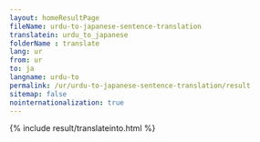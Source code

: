 ```yaml
---
layout: homeResultPage
fileName: urdu-to-japanese-sentence-translation
translatein: urdu_to_japanese
folderName : translate
lang: ur
from: ur
to: ja
langname: urdu-to
permalink: /ur/urdu-to-japanese-sentence-translation/result
sitemap: false
nointernationalization: true
---
```

{% include result/translateinto.html %}

<script src="/js/result/translation.js" data-foldername="{{page.folderName}}" data-lang="{{page.lang}}"></script>

